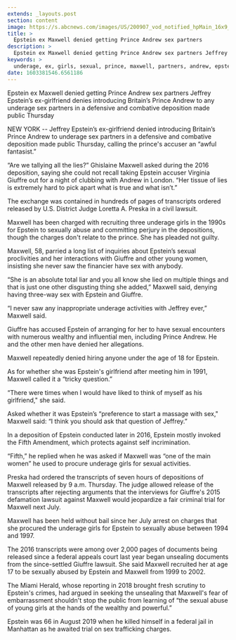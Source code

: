 ```yaml
--- 
extends: _layouts.post 
section: content 
image: https://s.abcnews.com/images/US/200907_vod_notified_hpMain_16x9_992.jpg 
title: > 
  Epstein ex Maxwell denied getting Prince Andrew sex partners 
description: > 
  Epstein ex Maxwell denied getting Prince Andrew sex partners Jeffrey Epstein’s ex-girlfriend denies introducing Britain’s Prince Andrew to any underage sex partners in a defensive and combative deposition made public ThursdayNEW YORK -- Jeffrey Epstein’s ex-girlfriend denied introducing Britain’s Prince Andrew to underage sex partners in a defensive and combative deposition made public Thursday, calling the prince's accuser an “awful fantasist.”“Are we tallying all the lies?” Ghislaine Maxwell asked during the 2016 deposition, saying she could not recall taking Epstein accuser Virginia Giuffre out for a night of clubbing with Andrew in London.Maxwell has been charged with recruiting three underage girls in the 1990s for Epstein to sexually abuse and committing perjury in the depositions, though the charges don't relate to the prince.Giuffre has accused Epstein of arranging for her to have sexual encounters with numerous wealthy and influential men, including Prince Andrew.“Fifth,” he replied when he was asked if Maxwell was “one of the main women” he used to procure underage girls for sexual activities.She said Maxwell recruited her at age 17 to be sexually abused by Epstein and Maxwell from 1999 to 2002. 
keywords: > 
  underage, ex, girls, sexual, prince, maxwell, partners, andrew, epsteins, sex, denied, getting, transcripts, epstein 
date: 1603381546.6561186 
--- 
```

<div><p>Epstein ex Maxwell denied getting Prince Andrew sex partners Jeffrey Epstein&#8217;s ex-girlfriend denies introducing Britain&#8217;s Prince Andrew to any underage sex partners in a defensive and combative deposition made public Thursday</p><p>NEW YORK -- Jeffrey Epstein&#8217;s ex-girlfriend denied introducing Britain&#8217;s Prince Andrew to underage sex partners in a defensive and combative deposition made public Thursday, calling the prince's accuser an &#8220;awful fantasist.&#8221;</p><p>&#8220;Are we tallying all the lies?&#8221; Ghislaine Maxwell asked during the 2016 deposition, saying she could not recall taking Epstein accuser Virginia Giuffre out for a night of clubbing with Andrew in London. &#8220;Her tissue of lies is extremely hard to pick apart what is true and what isn&#8217;t.&#8221;</p><p class="Ad incontentTeads incontentTeads--story ad-slot"></p><p>The exchange was contained in hundreds of pages of transcripts ordered released by U.S. District Judge Loretta A. Preska in a civil lawsuit.</p><p>Maxwell has been charged with recruiting three underage girls in the 1990s for Epstein to sexually abuse and committing perjury in the depositions, though the charges don't relate to the prince. She has pleaded not guilty.</p><p>Maxwell, 58, parried a long list of inquiries about Epstein&#8217;s sexual proclivities and her interactions with Giuffre and other young women, insisting she never saw the financier have sex with anybody.</p><p>&#8220;She is an absolute total liar and you all know she lied on multiple things and that is just one other disgusting thing she added,&#8221; Maxwell said, denying having three-way sex with Epstein and Giuffre.</p><p>&#8220;I never saw any inappropriate underage activities with Jeffrey ever,&#8221; Maxwell said.</p><p>Giuffre has accused Epstein of arranging for her to have sexual encounters with numerous wealthy and influential men, including Prince Andrew. He and the other men have denied her allegations.</p><p>Maxwell repeatedly denied hiring anyone under the age of 18 for Epstein.</p><p>As for whether she was Epstein's girlfriend after meeting him in 1991, Maxwell called it a &#8220;tricky question.&#8221;</p><p class="Ad incontentTeads2 incontentTeads2--story ad-slot"></p><p>&#8220;There were times when I would have liked to think of myself as his girlfriend," she said.</p><p>Asked whether it was Epstein&#8217;s &#8220;preference to start a massage with sex," Maxwell said: &#8220;I think you should ask that question of Jeffrey.&#8221;</p><p>In a deposition of Epstein conducted later in 2016, Epstein mostly invoked the Fifth Amendment, which protects against self incrimination.</p><p>&#8220;Fifth,&#8221; he replied when he was asked if Maxwell was &#8220;one of the main women&#8221; he used to procure underage girls for sexual activities.</p><p>Preska had ordered the transcripts of seven hours of depositions of Maxwell released by 9 a.m. Thursday. The judge allowed release of the transcripts after rejecting arguments that the interviews for Giuffre's 2015 defamation lawsuit against Maxwell would jeopardize a fair criminal trial for Maxwell next July.</p><p>Maxwell has been held without bail since her July arrest on charges that she procured the underage girls for Epstein to sexually abuse between 1994 and 1997.</p><p>The 2016 transcripts were among over 2,000 pages of documents being released since a federal appeals court last year began unsealing documents from the since-settled Giuffre lawsuit. She said Maxwell recruited her at age 17 to be sexually abused by Epstein and Maxwell from 1999 to 2002.</p><p>The Miami Herald, whose reporting in 2018 brought fresh scrutiny to Epstein's crimes, had argued in seeking the unsealing that Maxwell's fear of embarrassment shouldn't stop the public from learning of &#8220;the sexual abuse of young girls at the hands of the wealthy and powerful.&#8221;</p><p>Epstein was 66 in August 2019 when he killed himself in a federal jail in Manhattan as he awaited trial on sex trafficking charges.</p></div>